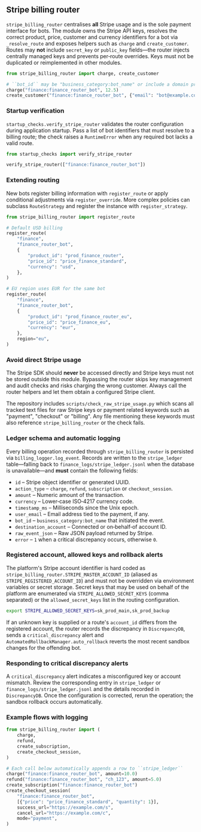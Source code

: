 ## Stripe billing router

`stripe_billing_router` centralises **all** Stripe usage and is the sole payment
interface for bots.  The module owns the Stripe API keys, resolves the correct
product, price, customer and currency identifiers for a bot via `_resolve_route`
and exposes helpers such as `charge` and `create_customer`.  Routes may **not**
include `secret_key` or `public_key` fields—the router injects centrally
managed keys and prevents per‑route overrides.  Keys must not be duplicated or
reimplemented in other modules.

```python
from stripe_billing_router import charge, create_customer

# ``bot_id`` may be "business_category:bot_name" or include a domain prefix.
charge("finance:finance_router_bot", 12.5)
create_customer("finance:finance_router_bot", {"email": "bot@example.com"})
```

### Startup verification

`startup_checks.verify_stripe_router` validates the router configuration during
application startup.  Pass a list of bot identifiers that must resolve to a
billing route; the check raises a `RuntimeError` when any required bot lacks a
valid route.

```python
from startup_checks import verify_stripe_router

verify_stripe_router(["finance:finance_router_bot"])
```

### Extending routing

New bots register billing information with `register_route` or apply conditional
adjustments via `register_override`.  More complex policies can subclass
`RouteStrategy` and register the instance with `register_strategy`.

```python
from stripe_billing_router import register_route

# Default USD billing
register_route(
    "finance",
    "finance_router_bot",
    {
        "product_id": "prod_finance_router",
        "price_id": "price_finance_standard",
        "currency": "usd",
    },
)

# EU region uses EUR for the same bot
register_route(
    "finance",
    "finance_router_bot",
    {
        "product_id": "prod_finance_router_eu",
        "price_id": "price_finance_eu",
        "currency": "eur",
    },
    region="eu",
)
```

### Avoid direct Stripe usage

The Stripe SDK should **never** be accessed directly and Stripe keys must not be
stored outside this module.  Bypassing the router skips key management and audit
checks and risks charging the wrong customer.  Always call the router helpers
and let them obtain a configured Stripe client.

The repository includes `scripts/check_raw_stripe_usage.py` which scans all
tracked text files for raw Stripe keys or payment related keywords such as
"payment", "checkout" or "billing".  Any file mentioning these keywords must
also reference ``stripe_billing_router`` or the check fails.

### Ledger schema and automatic logging

Every billing operation recorded through ``stripe_billing_router`` is persisted
via ``billing_logger.log_event``.  Records are written to the ``stripe_ledger``
table—falling back to ``finance_logs/stripe_ledger.jsonl`` when the database is
unavailable—and **must** contain the following fields:

- ``id`` – Stripe object identifier or generated UUID.
- ``action_type`` – ``charge``, ``refund``, ``subscription`` or
  ``checkout_session``.
- ``amount`` – Numeric amount of the transaction.
- ``currency`` – Lower‑case ISO‑4217 currency code.
- ``timestamp_ms`` – Milliseconds since the Unix epoch.
- ``user_email`` – Email address tied to the payment, if any.
- ``bot_id`` – ``business_category:bot_name`` that initiated the event.
- ``destination_account`` – Connected or on‑behalf‑of account ID.
- ``raw_event_json`` – Raw JSON payload returned by Stripe.
- ``error`` – ``1`` when a critical discrepancy occurs, otherwise ``0``.

### Registered account, allowed keys and rollback alerts

The platform's Stripe account identifier is hard coded as
``stripe_billing_router.STRIPE_MASTER_ACCOUNT_ID`` (aliased as
``STRIPE_REGISTERED_ACCOUNT_ID``) and must not be overridden via environment
variables or secret storage. Secret keys that may be
used on behalf of the platform are enumerated via ``STRIPE_ALLOWED_SECRET_KEYS``
(comma separated) or the ``allowed_secret_keys`` list in the routing
configuration.

```bash
export STRIPE_ALLOWED_SECRET_KEYS=sk_prod_main,sk_prod_backup
```

If an unknown key is supplied or a route's ``account_id`` differs from the
registered account, the router records the discrepancy in ``DiscrepancyDB``,
sends a ``critical_discrepancy`` alert and
``AutomatedRollbackManager.auto_rollback`` reverts the most recent sandbox
changes for the offending bot.

### Responding to critical discrepancy alerts

A ``critical_discrepancy`` alert indicates a misconfigured key or account
mismatch.  Review the corresponding entry in ``stripe_ledger`` or
``finance_logs/stripe_ledger.jsonl`` and the details recorded in
``DiscrepancyDB``.  Once the configuration is corrected, rerun the operation; the
sandbox rollback occurs automatically.

### Example flows with logging

```python
from stripe_billing_router import (
    charge,
    refund,
    create_subscription,
    create_checkout_session,
)

# Each call below automatically appends a row to ``stripe_ledger``
charge("finance:finance_router_bot", amount=10.0)
refund("finance:finance_router_bot", "ch_123", amount=5.0)
create_subscription("finance:finance_router_bot")
create_checkout_session(
    "finance:finance_router_bot",
    [{"price": "price_finance_standard", "quantity": 1}],
    success_url="https://example.com/s",
    cancel_url="https://example.com/c",
    mode="payment",
)
```

